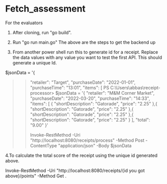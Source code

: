 # Fetch_assessment
For the evaluators



1. After cloning, run "go build".
2. Run "go run main.go"
   The above are the steps to get the backend up


   
3. From another power shell run this to generate id for a receipt. Replace the data values with any value you want to test the first API. This should generate a unique Id.

$jsonData = '{
>>   "retailer": "Target",
>>   "purchaseDate": "2022-01-01",
>>   "purchaseTime": "13:01",
>>   "items": [
PS C:\Users\abbas\receipt-processor> $jsonData = '{
>>   "retailer": "M&M Corner Market",
>>   "purchaseDate": "2022-03-20",
>>   "purchaseTime": "14:33",
>>   "items": [
>>     {
>>       "shortDescription": "Gatorade",
>>       "price": "2.25"
>>     },{
>>       "shortDescription": "Gatorade",
>>       "price": "2.25"
>>     },{
>>       "shortDescription": "Gatorade",
>>       "price": "2.25"
>>     },{
>>       "shortDescription": "Gatorade",
>>       "price": "2.25"
>>     }
>>   ],
>>   "total": "9.00"
>> }'
>>
>> Invoke-RestMethod -Uri "http://localhost:8080/receipts/process" -Method Post -ContentType "application/json" -Body $jsonData

4.To calculate the total score of the receipt using the unique id generated above.
  
   Invoke-RestMethod -Uri "http://localhost:8080/receipts/{id you got above}/points" -Method Get .


